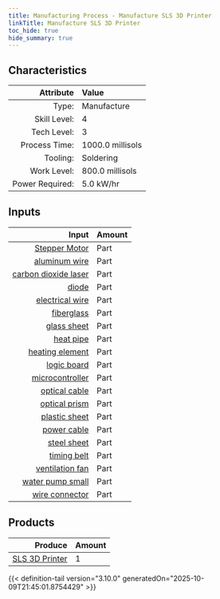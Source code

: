 ```yaml
---
title: Manufacturing Process - Manufacture SLS 3D Printer
linkTitle: Manufacture SLS 3D Printer
toc_hide: true
hide_summary: true
---
```

<!-- This is generated by the MarsSim HelpGenertor, do not edit. -->


## Characteristics

| Attribute      | Value |
|--------:|:------|
|Type:|Manufacture|
|Skill Level:|4|
|Tech Level:|3|
|Process Time:|1000.0 millisols|
|Tooling:|Soldering|
|Work Level:|800.0 millisols|
|Power Required:|5.0 kW/hr|

## Inputs

| Input      | Amount |
|--------:|:------|
|[Stepper Motor](/docs/definitions/part/stepper-motor)|Part|3|
|[aluminum wire](/docs/definitions/part/aluminum-wire)|Part|10|
|[carbon dioxide laser](/docs/definitions/part/carbon-dioxide-laser)|Part|2|
|[diode](/docs/definitions/part/diode)|Part|5|
|[electrical wire](/docs/definitions/part/electrical-wire)|Part|5|
|[fiberglass](/docs/definitions/part/fiberglass)|Part|2|
|[glass sheet](/docs/definitions/part/glass-sheet)|Part|1|
|[heat pipe](/docs/definitions/part/heat-pipe)|Part|2|
|[heating element](/docs/definitions/part/heating-element)|Part|2|
|[logic board](/docs/definitions/part/logic-board)|Part|3|
|[microcontroller](/docs/definitions/part/microcontroller)|Part|2|
|[optical cable](/docs/definitions/part/optical-cable)|Part|3|
|[optical prism](/docs/definitions/part/optical-prism)|Part|3|
|[plastic sheet](/docs/definitions/part/plastic-sheet)|Part|2|
|[power cable](/docs/definitions/part/power-cable)|Part|1|
|[steel sheet](/docs/definitions/part/steel-sheet)|Part|5|
|[timing belt](/docs/definitions/part/timing-belt)|Part|3|
|[ventilation fan](/docs/definitions/part/ventilation-fan)|Part|1|
|[water pump small](/docs/definitions/part/water-pump-small)|Part|2|
|[wire connector](/docs/definitions/part/wire-connector)|Part|10|

## Products


| Produce      | Amount |
|--------:|:------|
|[SLS 3D Printer](/docs/definitions/part/sls-3d-printer)|1|



{{< definition-tail version="3.10.0" generatedOn="2025-10-09T21:45:01.8754429" >}}



